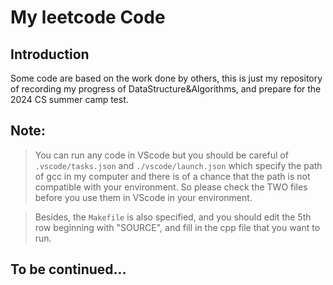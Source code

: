 # My leetcode Code

## Introduction
Some code are based on the work done by others, this is just my repository of recording my progress of DataStructure&Algorithms, and prepare for the 2024 CS summer camp test.

## Note:
>You can run any code in VScode but you should be careful of `.vscode/tasks.json` and `./vscode/launch.json` which specify the path of gcc in my computer and there is of a chance that the path is not compatible with your environment. So please check the TWO files before you use them in VScode in your environment.

>Besides, the `Makefile` is also specified, and you should edit the 5th row beginning with "SOURCE", and fill in the cpp file that you want to run.

## To be continued...